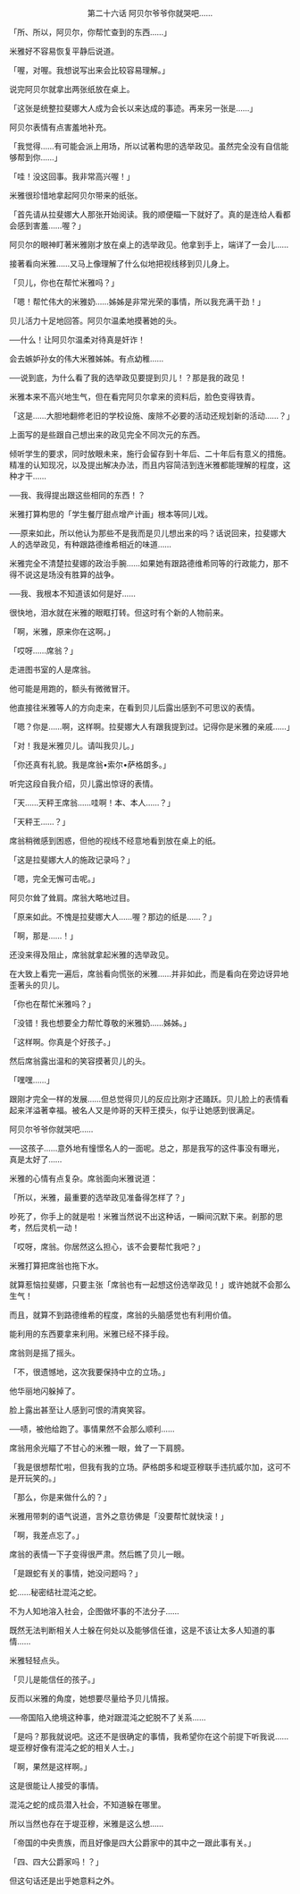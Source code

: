 <p align="center">第二十六话 阿贝尔爷爷你就哭吧……</p>

「所、所以，阿贝尔，你帮忙查到的东西……」

米雅好不容易恢复平静后说道。

「喔，对喔。我想说写出来会比较容易理解。」

说完阿贝尔就拿出两张纸放在桌上。

「这张是统整拉斐娜大人成为会长以来达成的事迹。再来另一张是……」

阿贝尔表情有点害羞地补充。

「我觉得……有可能会派上用场，所以试著构思的选举政见。虽然完全没有自信能够帮到你……」

「哇！没这回事。我非常高兴喔！」

米雅很珍惜地拿起阿贝尔带来的纸张。

「首先请从拉斐娜大人那张开始阅读。我的顺便瞄一下就好了。真的是连给人看都会感到害羞……喔？」

阿贝尔的眼神盯著米雅刚才放在桌上的选举政见。他拿到手上，端详了一会儿……

接著看向米雅……又马上像理解了什么似地把视线移到贝儿身上。

「贝儿，你也在帮忙米雅吗？」

「嗯！帮忙伟大的米雅奶……姊姊是非常光荣的事情，所以我充满干劲！」

贝儿活力十足地回答。阿贝尔温柔地摸著她的头。

──什么！让阿贝尔温柔对待真是奸诈！

会去嫉妒孙女的伟大米雅姊姊。有点幼稚……

──说到底，为什么看了我的选举政见要提到贝儿！？那是我的政见！

米雅本来不高兴地生气，但在看完阿贝尔拿来的资料后，脸色变得铁青。

「这是……大胆地翻修老旧的学校设施、废除不必要的活动还规划新的活动……？」

上面写的是些跟自己想出来的政见完全不同次元的东西。

倾听学生的要求，同时放眼未来，施行会留存到十年后、二十年后有意义的措施。精准的认知现况，以及提出解决办法，而且内容简洁到连米雅都能理解的程度，这种才干……

──我、我得提出跟这些相同的东西！？

米雅打算构思的「学生餐厅甜点增产计画」根本等同儿戏。

──原来如此，所以他认为那些不是我而是贝儿想出来的吗？话说回来，拉斐娜大人的选举政见，有种跟路德维希相近的味道……

米雅完全不清楚拉斐娜的政治手腕……如果她有跟路德维希同等的行政能力，那不得不说这是场没有胜算的战争。

──我、我根本不知道该如何是好……

很快地，泪水就在米雅的眼眶打转。但这时有个新的人物前来。

「啊，米雅，原来你在这啊。」

「哎呀……席翁？」

走进图书室的人是席翁。

他可能是用跑的，额头有微微冒汗。

他直接往米雅等人的方向走来，在看到贝儿后露出感到不可思议的表情。

「嗯？你是……啊，这样啊。拉斐娜大人有跟我提到过。记得你是米雅的亲戚……」

「对！我是米雅贝儿。请叫我贝儿。」

「你还真有礼貌。我是席翁•索尔•萨格朗多。」

听完这段自我介绍，贝儿露出惊讶的表情。

「天……天秤王席翁……哇啊！本、本人……？」

「天秤王……？」

席翁稍微感到困惑，但他的视线不经意地看到放在桌上的纸。

「这是拉斐娜大人的施政记录吗？」

「嗯，完全无懈可击呢。」

阿贝尔耸了耸肩。席翁大略地过目。

「原来如此。不愧是拉斐娜大人……喔？那边的纸是……？」

「啊，那是……！」

还没来得及阻止，席翁就拿起米雅的选举政见。

在大致上看完一遍后，席翁看向慌张的米雅……并非如此，而是看向在旁边讶异地歪著头的贝儿。

「你也在帮忙米雅吗？」

「没错！我也想要全力帮忙尊敬的米雅奶……姊姊。」

「这样啊。你真是个好孩子。」

然后席翁露出温和的笑容摸著贝儿的头。

「嘿嘿……」

跟刚才完全一样的发展……但总觉得贝儿的反应比刚才还踊跃。贝儿脸上的表情看起来洋溢著幸福。被名人又是帅哥的天秤王摸头，似乎让她感到很满足。

阿贝尔爷爷你就哭吧……

──这孩子……意外地有憧憬名人的一面呢。总之，那是我写的这件事没有曝光，真是太好了……

米雅的心情有点复杂。席翁面向米雅说道：

「所以，米雅，最重要的选举政见准备得怎样了？」

吵死了，你手上的就是啦！米雅当然说不出这种话，一瞬间沉默下来。剎那的思考，然后灵机一动！

「哎呀，席翁。你居然这么担心，该不会要帮忙我吧？」

米雅打算把席翁也拖下水。

就算惹恼拉斐娜，只要主张「席翁也有一起想这份选举政见！」或许她就不会那么生气！

而且，就算不到路德维希的程度，席翁的头脑感觉也有利用价值。

能利用的东西要拿来利用。米雅已经不择手段。

席翁则是摇了摇头。

「不，很遗憾地，这次我要保持中立的立场。」

他华丽地闪躲掉了。

脸上露出甚至让人感到可恨的清爽笑容。

──啧，被他给跑了。事情果然不会那么顺利……

席翁用余光瞄了不甘心的米雅一眼，耸了一下肩膀。

「我是很想帮忙啦，但我有我的立场。萨格朗多和堤亚穆联手违抗威尔加，这可不是开玩笑的。」

「那么，你是来做什么的？」

米雅用带刺的语气说道，言外之意彷佛是「没要帮忙就快滚！」

「啊，我差点忘了。」

席翁的表情一下子变得很严肃。然后瞧了贝儿一眼。

「是跟蛇有关的事情，她没问题吗？」

蛇……秘密结社混沌之蛇。

不为人知地溶入社会，企图做坏事的不法分子……

既然无法判断相关人士躲在何处以及能够信任谁，这是不该让太多人知道的事情……

米雅轻轻点头。

「贝儿是能信任的孩子。」

反而以米雅的角度，她想要尽量给予贝儿情报。

──帝国陷入绝境这种事，绝对跟混沌之蛇脱不了关系……

「是吗？那我就说吧。这还不是很确定的事情，我希望你在这个前提下听我说……堤亚穆好像有混沌之蛇的相关人士。」

「啊，果然是这样啊。」

这是很能让人接受的事情。

混沌之蛇的成员潜入社会，不知道躲在哪里。

所以当然也存在于堤亚穆，米雅是这么想……

「帝国的中央贵族，而且好像是四大公爵家中的其中之一跟此事有关。」

「四、四大公爵家吗！？」

但这句话还是出乎她意料之外。

